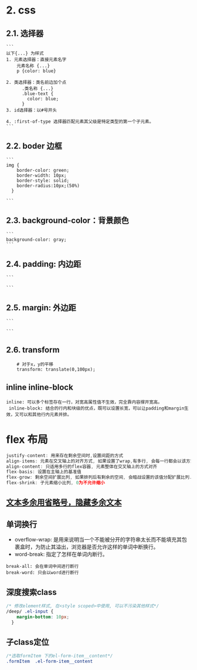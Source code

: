 # 2. css

## 2.1. 选择器
    ```
    以下{...} 为样式
    1. 元素选择器：直接元素名字
        元素名称 {...}
        p {color: blue} 
        
    2. 类选择器：类名前边加个点
          .类名称 {...}
          .blue-text {
            color: blue;
          }
    3. id选择器：以#号开头
  
    4. :first-of-type 选择器匹配元素其父级是特定类型的第一个子元素。
    ```


## 2.2. boder 边框 
    ```
    img {
        border-color: green;
        border-width: 10px;
        border-style: solid;
        border-radius:10px;(50%)
      }
    
    ```
    
## 2.3. background-color：背景颜色
    ```
    background-color: gray;
    ```

## 2.4. padding: 内边距
    ```
    
    ```


## 2.5. margin: 外边距
    ```
    
    ```

## 2.6. transform
```
    # 对于x，y的平移
    transform: translate(0,100px);
```



## inline inline-block
```
inline: 可以多个标签存在一行，对宽高属性值不生效，完全靠内容撑开宽高。
 inline-block: 结合的行内和块级的优点，既可以设置长宽，可以让padding和margin生效，又可以和其他行内元素并排。
```
# flex 布局
```javascript
justify-content: 用来存在剩余空间时,设置间距的方式
align-items: 元素在交叉轴上的对齐方式, 如果设置了wrap,有多行, 会每一行都会以该方式对齐
align-content: 只适用多行的flex容器, 元素整体在交叉轴上的方式对齐
flex-basis: 设置在主轴上的基准值
flex-grow: 剩余空间扩展比列, 如果排列后有剩余的空间, 会暗战设置的该值分配扩展比列. 如果有2个元素设置了该值, 第一个为1,第二个为3, 表明第一个站1分, 第二个占3份.
flex-shrink: 子元素缩小比列, 0为不允许缩小

```


## [文本多余用省略号，隐藏多余文本](https://codepen.io/Guiyu92/pen/MWowrZQ)


## 单词换行
* overflow-wrap: 是用来说明当一个不能被分开的字符串太长而不能填充其包裹盒时，为防止其溢出，浏览器是否允许这样的单词中断换行。
*  word-break: 指定了怎样在单词内断行。
```
break-all: 会在单词中间进行断行
break-word: 只会以word进行断行
```


## 深度搜索class
```css
/* 修改element样式, 在<style scoped>中使用, 可以不污染其他样式*/
/deep/ .el-input {
    margin-bottom: 10px;
  }
```

## 子class定位
```css
/*选取formItem 下的el-form-item__content*/
.formItem  .el-form-item__content
```

